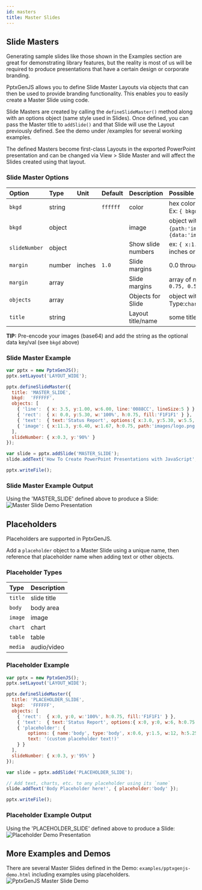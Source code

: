 ```yaml
---
id: masters
title: Master Slides
---
```


## Slide Masters
Generating sample slides like those shown in the Examples section are great for demonstrating library features,
but the reality is most of us will be required to produce presentations that have a certain design or
corporate branding.

PptxGenJS allows you to define Slide Master Layouts via objects that can then be used to provide branding
functionality.  This enables you to easily create a Master Slide using code.

Slide Masters are created by calling the `defineSlideMaster()` method along with an options object
(same style used in Slides).  Once defined, you can pass the Master title to `addSlide()` and that Slide will
use the Layout previously defined.  See the demo under /examples for several working examples.

The defined Masters become first-class Layouts in the exported PowerPoint presentation and can be changed
via View > Slide Master and will affect the Slides created using that layout.

### Slide Master Options
| Option        | Type    | Unit   | Default  | Description  | Possible Values       |
| :------------ | :------ | :----- | :------- | :----------- | :-------------------- |
| `bkgd`        | string  |        | `ffffff` | color        | hex color code or [scheme color constant](#scheme-colors). Ex: `{ bkgd:'0088CC' }` |
| `bkgd`        | object  |        |          | image | object with path OR data. Ex: `{path:'img/bkgd.png'}` OR `{data:'image/png;base64,iVBORwTwB[...]='}` |
| `slideNumber` | object  |        |          | Show slide numbers | ex: `{ x:1.0, y:'50%' }` `x` and `y` can be either inches or percent |
| `margin`      | number  | inches | `1.0`    | Slide margins      | 0.0 through Slide.width |
| `margin`      | array   |        |          | Slide margins      | array of numbers in TRBL order. Ex: `[0.5, 0.75, 0.5, 0.75]` |
| `objects`     | array   |        |          | Objects for Slide  | object with type and options. Type:`chart`,`image`,`line`,`rect` or `text`. [Example](https://github.com/gitbrent/PptxGenJS#slide-master-examples) |
| `title`       | string  |        |          | Layout title/name  | some title |

**TIP:**
Pre-encode your images (base64) and add the string as the optional data key/val (see `bkgd` above)

### Slide Master Example
```javascript
var pptx = new PptxGenJS();
pptx.setLayout('LAYOUT_WIDE');

pptx.defineSlideMaster({
  title: 'MASTER_SLIDE',
  bkgd:  'FFFFFF',
  objects: [
    { 'line':  { x: 3.5, y:1.00, w:6.00, line:'0088CC', lineSize:5 } },
    { 'rect':  { x: 0.0, y:5.30, w:'100%', h:0.75, fill:'F1F1F1' } },
    { 'text':  { text:'Status Report', options:{ x:3.0, y:5.30, w:5.5, h:0.75 } } },
    { 'image': { x:11.3, y:6.40, w:1.67, h:0.75, path:'images/logo.png' } }
  ],
  slideNumber: { x:0.3, y:'90%' }
});

var slide = pptx.addSlide('MASTER_SLIDE');
slide.addText('How To Create PowerPoint Presentations with JavaScript', { x:0.5, y:0.7, fontSize:18 });

pptx.writeFile();
```

### Slide Master Example Output
Using the 'MASTER_SLIDE' defined above to produce a Slide:
![Master Slide Demo Presentation](/PptxGenJS/docs/assets/ex-master-slide-output.png)



## Placeholders
Placeholders are supported in PptxGenJS.

Add a `placeholder` object to a Master Slide using a unique name, then reference that placeholder
name when adding text or other objects.

### Placeholder Types
| Type          | Description  |
| :------------ | :----------- |
| `title`       | slide title  |
| `body`        | body area    |
| `image`       | image        |
| `chart`       | chart        |
| `table`       | table        |
| `media`       | audio/video  |

### Placeholder Example
```javascript
var pptx = new PptxGenJS();
pptx.setLayout('LAYOUT_WIDE');

pptx.defineSlideMaster({
  title: 'PLACEHOLDER_SLIDE',
  bkgd:  'FFFFFF',
  objects: [
    { 'rect':  { x:0, y:0, w:'100%', h:0.75, fill:'F1F1F1' } },
	{ 'text':  { text:'Status Report', options:{ x:0, y:0, w:6, h:0.75 } } },
    { 'placeholder': {
        options: { name:'body', type:'body', x:0.6, y:1.5, w:12, h:5.25 },
        text: '(custom placeholder text!)'
    } }
  ],
  slideNumber: { x:0.3, y:'95%' }
});

var slide = pptx.addSlide('PLACEHOLDER_SLIDE');

// Add text, charts, etc. to any placeholder using its `name`
slide.addText('Body Placeholder here!', { placeholder:'body' });

pptx.writeFile();
```

### Placeholder Example Output
Using the 'PLACEHOLDER_SLIDE' defined above to produce a Slide:
![Placeholder Demo Presentation](/PptxGenJS/docs/assets/ex-master-slide-placeholder-output.png)



## More Examples and Demos
There are several Master Slides defined in the Demo: `examples/pptxgenjs-demo.html` including examples using placeholders.
![PptxGenJS Master Slide Demo](/PptxGenJS/docs/assets/ex-master-slide-demo.png)
